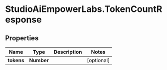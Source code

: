 # StudioAiEmpowerLabs.TokenCountResponse

## Properties

Name | Type | Description | Notes
------------ | ------------- | ------------- | -------------
**tokens** | **Number** |  | [optional] 


